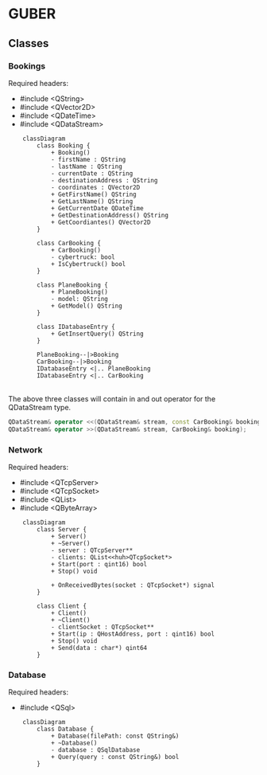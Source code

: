 # GUBER

## Classes
### Bookings
Required headers:
- #include <<huh>QString>
- #include <<huh>QVector2D>
- #include <<huh>QDateTime>
- #include <<huh>QDataStream>

```mermaid
    classDiagram
        class Booking {
            + Booking()
            - firstName : QString
            - lastName : QString
            - currentDate : QString
            - destinationAddress : QString
            - coordinates : QVector2D
            + GetFirstName() QString
            + GetLastName() QString
            + GetCurrentDate QDateTime
            + GetDestinationAddress() QString
            + GetCoordiantes() QVector2D
        }

        class CarBooking {
            + CarBooking()
            - cybertruck: bool
            + IsCybertruck() bool
        }

        class PlaneBooking {
            + PlaneBooking()
            - model: QString
            + GetModel() QString
        }

        class IDatabaseEntry {
            + GetInsertQuery() QString
        }

        PlaneBooking--|>Booking
        CarBooking--|>Booking
        IDatabaseEntry <|.. PlaneBooking
        IDatabaseEntry <|.. CarBooking
```
\
The above three classes will contain in and out operator for the QDataStream type.

```cpp
QDataStream& operator <<(QDataStream& stream, const CarBooking& booking);
QDataStream& operator >>(QDataStream& stream, CarBooking& booking);
```

### Network
Required headers:
- #include <<huh>QTcpServer>
- #include <<huh>QTcpSocket>
- #include <<huh>QList>
- #include <<huh>QByteArray>

```mermaid
    classDiagram
        class Server {
            + Server()
            + ~Server()
            - server : QTcpServer**
            - clients: QList<<huh>QTcpSocket*>
            + Start(port : qint16) bool
            + Stop() void

            + OnReceivedBytes(socket : QTcpSocket*) signal
        }

        class Client {
            + Client()
            + ~Client()
            - clientSocket : QTcpSocket**
            + Start(ip : QHostAddress, port : qint16) bool
            + Stop() void
            + Send(data : char*) qint64
        }
```

### Database
Required headers:
- #include <<huh>QSql>

```mermaid
    classDiagram
        class Database {
            + Database(filePath: const QString&)
            + ~Database()
            - database : QSqlDatabase
            + Query(query : const QString&) bool
        }
```